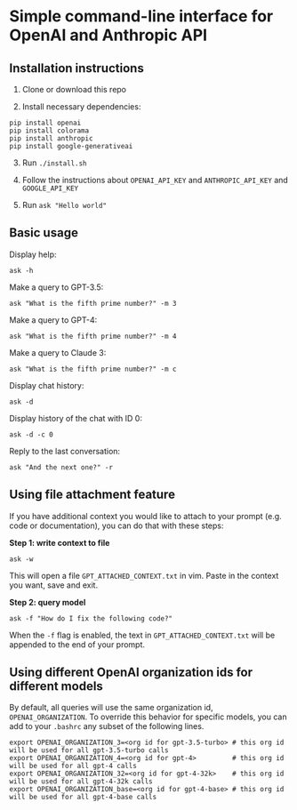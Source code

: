 # Simple command-line interface for OpenAI and Anthropic API

## Installation instructions 

1. Clone or download this repo

2. Install necessary dependencies:
```
pip install openai
pip install colorama
pip install anthropic
pip install google-generativeai
```

3. Run `./install.sh`

4. Follow the instructions about `OPENAI_API_KEY` and `ANTHROPIC_API_KEY` and `GOOGLE_API_KEY`

5. Run `ask "Hello world"`

## Basic usage

Display help:

`ask -h`

Make a query to GPT-3.5: 

`ask "What is the fifth prime number?" -m 3`

Make a query to GPT-4:

`ask "What is the fifth prime number?" -m 4`

Make a query to Claude 3:

`ask "What is the fifth prime number?" -m c`

Display chat history: 

`ask -d`

Display history of the chat with ID 0:

`ask -d -c 0`

Reply to the last conversation: 

`ask "And the next one?" -r`

## Using file attachment feature

If you have additional context you would like to attach to your prompt (e.g. code or documentation), you can do that with these steps: 

**Step 1: write context to file**

`ask -w`

This will open a file `GPT_ATTACHED_CONTEXT.txt` in vim. Paste in the context you want, save and exit. 

**Step 2: query model**

`ask -f "How do I fix the following code?"`

When the `-f` flag is enabled, the text in `GPT_ATTACHED_CONTEXT.txt` will be appended to the end of your prompt. 


## Using different OpenAI organization ids for different models 

By default, all queries will use the same organization id, `OPENAI_ORGANIZATION`. To override this behavior for specific models, you can add to your `.bashrc` any subset of the following lines.

```
export OPENAI_ORGANIZATION_3=<org id for gpt-3.5-turbo> # this org id will be used for all gpt-3.5-turbo calls
export OPENAI_ORGANIZATION_4=<org id for gpt-4>         # this org id will be used for all gpt-4 calls 
export OPENAI_ORGANIZATION_32=<org id for gpt-4-32k>    # this org id will be used for all gpt-4-32k calls
export OPENAI_ORGANIZATION_base=<org id for gpt-4-base> # this org id will be used for all gpt-4-base calls 
```